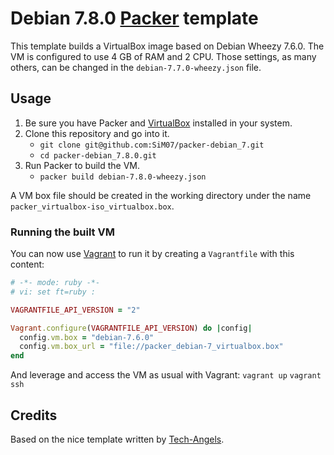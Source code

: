 # Debian 7.8.0 [Packer](http://www.packer.io/) template

This template builds a VirtualBox image based on Debian Wheezy 7.6.0. The VM is
configured to use 4 GB of RAM and 2 CPU. Those settings, as many others, can
be changed in the `debian-7.7.0-wheezy.json` file.

## Usage
1. Be sure you have Packer and [VirtualBox](https://www.virtualbox.org/)
installed in your system.
2. Clone this repository and go into it.
    * `git clone git@github.com:SiM07/packer-debian_7.git`
    * `cd packer-debian_7.8.0.git`
3. Run Packer to build the VM.
    * `packer build debian-7.8.0-wheezy.json`

A VM box file should be created in the working directory under the name
`packer_virtualbox-iso_virtualbox.box`.

### Running the built VM
You can now use [Vagrant](https://www.vagrantup.com/) to run it by creating a
`Vagrantfile` with this content:

```ruby
# -*- mode: ruby -*-
# vi: set ft=ruby :

VAGRANTFILE_API_VERSION = "2"

Vagrant.configure(VAGRANTFILE_API_VERSION) do |config|
  config.vm.box = "debian-7.6.0"
  config.vm.box_url = "file://packer_debian-7_virtualbox.box"
end
```

And leverage and access the VM as usual with Vagrant:
    `vagrant up`
    `vagrant ssh`

## Credits
Based on the nice template written by [Tech-Angels](https://github.com/tech-angels/packer-templates).

